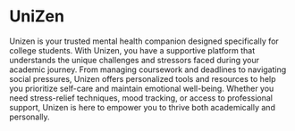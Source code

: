 # UniZen
Unizen is your trusted mental health companion designed specifically for college students. With Unizen, you have a supportive platform that understands the unique challenges and stressors faced during your academic journey. From managing coursework and deadlines to navigating social pressures, Unizen offers personalized tools and resources to help you prioritize self-care and maintain emotional well-being. Whether you need stress-relief techniques, mood tracking, or access to professional support, Unizen is here to empower you to thrive both academically and personally.
